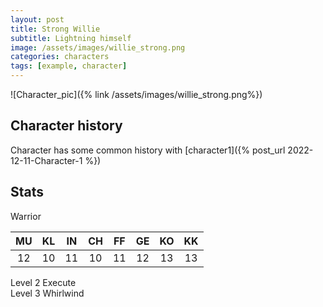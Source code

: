 ```yaml
---
layout: post
title: Strong Willie
subtitle: Lightning himself
image: /assets/images/willie_strong.png
categories: characters
tags: [example, character]
---
```


![Character_pic]({% link /assets/images/willie_strong.png%})

## Character history
Character has some common history with [character1]({% post_url 2022-12-11-Character-1 %})

## Stats
Warrior <br>


<table>
<thead>
  <tr>
    <th class="th-mu">MU</th>
    <th class="th-kl">KL</th>
    <th class="th-in">IN</th>
    <th class="th-ch">CH</th>
    <th class="th-ff">FF</th>
    <th class="th-ge">GE</th>
    <th class="th-ko">KO</th>
    <th class="th-kk">KK</th>
  </tr>
</thead>
<tbody>
  <tr>
    <td style="text-align: center">12</td>
    <td style="text-align: center">10</td>
    <td style="text-align: center">11</td>
    <td style="text-align: center">10</td>
    <td style="text-align: center">11</td>
    <td style="text-align: center">12</td>
    <td style="text-align: center">13</td>
    <td style="text-align: center">13</td>
  </tr>
</tbody>
</table>

Level 2 Execute <br>
Level 3 Whirlwind <br>
